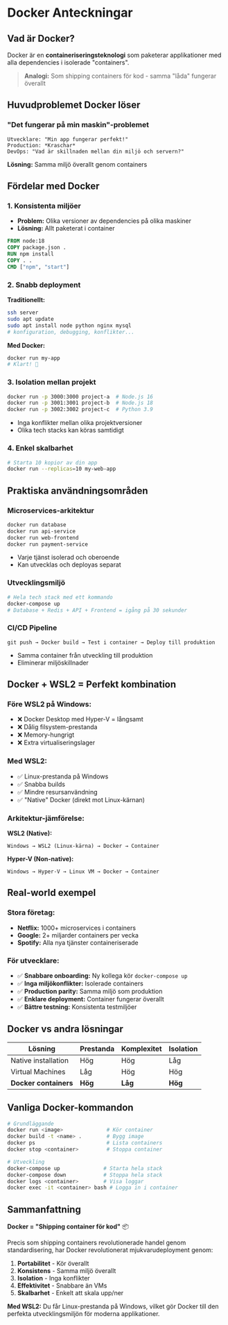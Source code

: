# Docker Anteckningar

## Vad är Docker?

Docker är en **containeriseringsteknologi** som paketerar applikationer med alla dependencies i isolerade "containers".

> **Analogi:** Som shipping containers för kod - samma "låda" fungerar överallt

## Huvudproblemet Docker löser

### "Det fungerar på min maskin"-problemet

```
Utvecklare: "Min app fungerar perfekt!"
Production: *Kraschar*
DevOps: "Vad är skillnaden mellan din miljö och servern?"
```

**Lösning:** Samma miljö överallt genom containers

## Fördelar med Docker

### 1. Konsistenta miljöer
- **Problem:** Olika versioner av dependencies på olika maskiner
- **Lösning:** Allt paketerat i container
```dockerfile
FROM node:18
COPY package.json .
RUN npm install
COPY . .
CMD ["npm", "start"]
```

### 2. Snabb deployment
**Traditionellt:**
```bash
ssh server
sudo apt update
sudo apt install node python nginx mysql
# konfiguration, debugging, konflikter...
```

**Med Docker:**
```bash
docker run my-app
# Klart! 🚀
```

### 3. Isolation mellan projekt
```bash
docker run -p 3000:3000 project-a  # Node.js 16
docker run -p 3001:3001 project-b  # Node.js 18  
docker run -p 3002:3002 project-c  # Python 3.9
```
- Inga konflikter mellan olika projektversioner
- Olika tech stacks kan köras samtidigt

### 4. Enkel skalbarhet
```bash
# Starta 10 kopior av din app
docker run --replicas=10 my-web-app
```

## Praktiska användningsområden

### Microservices-arkitektur
```bash
docker run database
docker run api-service
docker run web-frontend  
docker run payment-service
```
- Varje tjänst isolerad och oberoende
- Kan utvecklas och deployas separat

### Utvecklingsmiljö
```bash
# Hela tech stack med ett kommando
docker-compose up
# Database + Redis + API + Frontend = igång på 30 sekunder
```

### CI/CD Pipeline
```
git push → Docker build → Test i container → Deploy till produktion
```
- Samma container från utveckling till produktion
- Eliminerar miljöskillnader

## Docker + WSL2 = Perfekt kombination

### Före WSL2 på Windows:
- ❌ Docker Desktop med Hyper-V = långsamt
- ❌ Dålig filsystem-prestanda  
- ❌ Memory-hungrigt
- ❌ Extra virtualiseringslager

### Med WSL2:
- ✅ Linux-prestanda på Windows
- ✅ Snabba builds
- ✅ Mindre resursanvändning
- ✅ "Native" Docker (direkt mot Linux-kärnan)

### Arkitektur-jämförelse:

**WSL2 (Native):**
```
Windows → WSL2 (Linux-kärna) → Docker → Container
```

**Hyper-V (Non-native):**
```
Windows → Hyper-V → Linux VM → Docker → Container
```

## Real-world exempel

### Stora företag:
- **Netflix:** 1000+ microservices i containers
- **Google:** 2+ miljarder containers per vecka
- **Spotify:** Alla nya tjänster containeriserade

### För utvecklare:
- ✅ **Snabbare onboarding:** Ny kollega kör `docker-compose up`
- ✅ **Inga miljökonflikter:** Isolerade containers
- ✅ **Production parity:** Samma miljö som produktion
- ✅ **Enklare deployment:** Container fungerar överallt
- ✅ **Bättre testning:** Konsistenta testmiljöer

## Docker vs andra lösningar

| Lösning | Prestanda | Komplexitet | Isolation |
|---------|-----------|-------------|-----------|
| Native installation | Hög | Hög | Låg |
| Virtual Machines | Låg | Hög | Hög |
| **Docker containers** | **Hög** | **Låg** | **Hög** |

## Vanliga Docker-kommandon

```bash
# Grundläggande
docker run <image>              # Kör container
docker build -t <name> .        # Bygg image
docker ps                       # Lista containers
docker stop <container>         # Stoppa container

# Utveckling
docker-compose up              # Starta hela stack
docker-compose down            # Stoppa hela stack
docker logs <container>        # Visa loggar
docker exec -it <container> bash # Logga in i container
```

## Sammanfattning

**Docker = "Shipping container för kod"** 📦

Precis som shipping containers revolutionerade handel genom standardisering, har Docker revolutionerat mjukvarudeployment genom:

1. **Portabilitet** - Kör överallt
2. **Konsistens** - Samma miljö överallt  
3. **Isolation** - Inga konflikter
4. **Effektivitet** - Snabbare än VMs
5. **Skalbarhet** - Enkelt att skala upp/ner

**Med WSL2:** Du får Linux-prestanda på Windows, vilket gör Docker till den perfekta utvecklingsmiljön för moderna applikationer. 